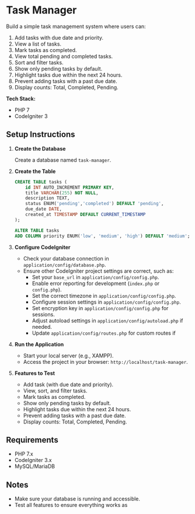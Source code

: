 # Task Manager

Build a simple task management system where users can:
1. Add tasks with due date and priority.
2. View a list of tasks.
3. Mark tasks as completed.
4. View total pending and completed tasks.
5. Sort and filter tasks.
6. Show only pending tasks by default.
7. Highlight tasks due within the next 24 hours.
8. Prevent adding tasks with a past due date.
9. Display counts: Total, Completed, Pending.

**Tech Stack:**  
- PHP 7  
- CodeIgniter 3

## Setup Instructions

1. **Create the Database**

   Create a database named `task-manager`.

2. **Create the Table**

   ```sql
   CREATE TABLE tasks (
       id INT AUTO_INCREMENT PRIMARY KEY,
       title VARCHAR(255) NOT NULL,
       description TEXT,
       status ENUM('pending','completed') DEFAULT 'pending',
       due_date DATE,
       created_at TIMESTAMP DEFAULT CURRENT_TIMESTAMP
   );

   ALTER TABLE tasks 
   ADD COLUMN priority ENUM('low', 'medium', 'high') DEFAULT 'medium';
   ```

3. **Configure CodeIgniter**

   - Check your database connection in `application/config/database.php`.
   - Ensure other CodeIgniter project settings are correct, such as:
     - Set your `base_url` in `application/config/config.php`.
     - Enable error reporting for development (`index.php` or `config.php`).
     - Set the correct timezone in `application/config/config.php`.
     - Configure session settings in `application/config/config.php`.
     - Set encryption key in `application/config/config.php` for sessions.
     - Adjust autoload settings in `application/config/autoload.php` if needed.
     - Update `application/config/routes.php` for custom routes if

4. **Run the Application**

   - Start your local server (e.g., XAMPP).
   - Access the project in your browser: `http://localhost/task-manager`.

5. **Features to Test**

   - Add task (with due date and priority).
   - View, sort, and filter tasks.
   - Mark tasks as completed.
   - Show only pending tasks by default.
   - Highlight tasks due within the next 24 hours.
   - Prevent adding tasks with a past due date.
   - Display counts: Total, Completed, Pending.

## Requirements

- PHP 7.x
- CodeIgniter 3.x
- MySQL/MariaDB

## Notes

- Make sure your database is running and accessible.
- Test all features to ensure everything works as
